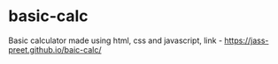 # basic-calc
Basic calculator made using html, css and javascript, link - https://jass-preet.github.io/baic-calc/
